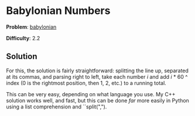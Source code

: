 # Babylonian Numbers

**Problem**: [babylonian](https://open.kattis.com/problems/babylonian)

**Difficulty**: 2.2

## Solution

For this, the solution is fairly straightforward: splitting the line up, separated at its commas, and parsing right to left, take each number *i* and add *i* \* 60 ^ index (0 is the rightmost position, then 1, 2, etc.) to a running total.

This can be very easy, depending on what language you use. My C++ solution works well, and fast, but this can be done *far* more easily in Python using a list comprehension and ``split(",").
